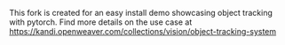 This fork is created for an easy install demo showcasing object tracking with pytorch. Find more details on the use case at https://kandi.openweaver.com/collections/vision/object-tracking-system
